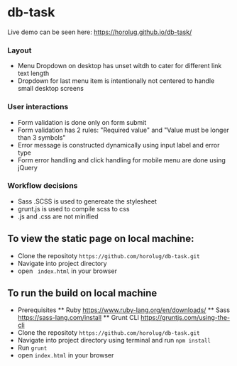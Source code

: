 # db-task

Live demo can be seen here: https://horolug.github.io/db-task/

### Layout
* Menu Dropdown on desktop has unset witdh to cater for different link text length
* Dropdown for last menu item is intentionally not centered to handle small desktop screens

### User interactions
* Form validation is done only on form submit
* Form validation has 2 rules: "Required value" and "Value must be longer than 3 symbols"
* Error message is constructed dynamically using input label and error type
* Form error handling and click handling for mobile menu are done using jQuery 

### Workflow decisions 
* Sass .SCSS is used to genereate the stylesheet
* grunt.js is used to compile scss to css 
* .js and .css are not minified 

## To view the static page on local machine: 
* Clone the repositoty ```https://github.com/horolug/db-task.git ```
* Navigate into project directory
* open ``` index.html``` in your browser 

## To run the build on local machine
* Prerequisites
** Ruby https://www.ruby-lang.org/en/downloads/
** Sass https://sass-lang.com/install
** Grunt CLI https://gruntjs.com/using-the-cli
* Clone the repositoty ```https://github.com/horolug/db-task.git ```
* Navigate into project directory using terminal and run  ``` npm install ```
* Run ``` grunt  ```
* open ``` index.html ``` in your browser 
